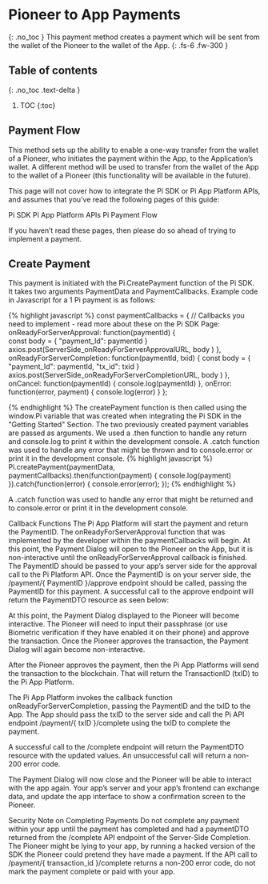 
# Pioneer to App Payments
{: .no_toc }
This payment method creates a payment which will be sent from the wallet of the Pioneer to the wallet of the App. 
{: .fs-6 .fw-300 }

## Table of contents
{: .no_toc .text-delta }

1. TOC
{:toc}

## Payment Flow
This method sets up the ability to enable a one-way transfer from the wallet of a Pioneer, who initiates the payment within the App, to the Application’s wallet. A different method will be used to transfer from the wallet of the App to the wallet of a Pioneer (this functionality will be available in the future).

This page will not cover how to integrate the Pi SDK or Pi App Platform APIs, and assumes that you’ve read the following pages of this guide:

Pi SDK
Pi App Platform APIs
Pi Payment Flow

If you haven’t read these pages, then please do so ahead of trying to implement a payment.

## Create Payment
This payment is initiated with the Pi.CreatePayment function of the Pi SDK. It takes two arguments PaymentData and PaymentCallbacks. Example code in Javascript for a 1 Pi payment is as follows: 

{% highlight javascript %} 
const paymentCallbacks = {
  // Callbacks you need to implement - read more about these on the Pi SDK Page:
    onReadyForServerApproval: function(paymentId) {                 
        const body = { "payment_Id": paymentId }
        axios.post(ServerSide_onReadyForServerApprovalURL, body )  },
    onReadyForServerCompletion: function(paymentId, txid) { 
        const body = { "payment_Id": paymentId, "tx_id": txid }
        axios.post(ServerSide_onReadyForServerCompletionURL, body ) 
    },
    onCancel: function(paymentId) { 
        console.log(paymentId)
    },
    onError: function(error, payment) { 
        console.log(error) 
    }
};

{% endhighlight %}
The createPayment function is then called using the window.Pi variable that was created when integrating the Pi SDK in the "Getting Started" Section. The two previously created payment variables are passed as arguments. We used a .then function to handle any return and console.log to print it within the development console. A .catch function was used to handle any error that might be thrown and to console.error or print it in the development console.
{% highlight javascript %} Pi.createPayment(paymentData, paymentCallbacks).then(function(payment) { console.log(payment) }).catch(function(error) { console.error(error); }); {% endhighlight %}

A .catch function was used to handle any error that might be returned and to console.error or print it in the development console.

Callback Functions
The Pi App Platform will start the payment and return the PaymentID. The onReadyForServerApproval function that was implemented by the developer within the paymentCallbacks will begin. At this point, the Payment Dialog will open to the Pioneer on the App, but it is non-interactive until the onReadyForServerApproval callback is finished. The PaymentID should be passed to your app’s server side for the approval call to the Pi Platform API. Once the PaymentID is on your server side, the /payment/{ PaymentID }/approve endpoint should be called, passing the PaymentID for this payment. A successful call to the approve endpoint will return the PaymentDTO resource as seen below:

At this point, the Payment Dialog displayed to the Pioneer will become interactive. The Pioneer will need to input their passphrase (or use Biometric verification if they have enabled it on their phone) and approve the transaction. Once the Pioneer approves the transaction, the Payment Dialog will again become non-interactive.

After the Pioneer approves the payment, then the Pi App Platforms will send the transaction to the blockchain. That will return the TransactionID (txID) to the Pi App Platform.

The Pi App Platform invokes the callback function onReadyForServerCompletion, passing the PaymentID and the txID to the App. The App should pass the txID to the server side and call the Pi API endpoint /payment/{ txID }/complete using the txID to complete the payment.

A successful call to the /complete endpoint will return the PaymentDTO resource with the updated values. An unsuccessful call will return a non-200 error code.

The Payment Dialog will now close and the Pioneer will be able to interact with the app again. Your app’s server and your app’s frontend can exchange data, and update the app interface to show a confirmation screen to the Pioneer.

Security Note on Completing Payments
Do not complete any payment within your app until the payment has completed and had a paymentDTO returned from the /complete API endpoint of the Server-Side Completion. The Pioneer might be lying to your app, by running a hacked version of the SDK the Pioneer could pretend they have made a payment. If the API call to /payment/{ transaction_id }/complete returns a non-200 error code, do not mark the payment complete or paid with your app.
